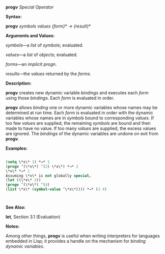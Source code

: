 **progv** *Special Operator* 



**Syntax:** 



**progv** *symbols values \{form\}*\* *→ \{result\}*\* 



**Arguments and Values:** 



*symbols*—a *list* of *symbols*; evaluated. 



*values*—a *list* of *objects*; evaluated. 



*forms*—an *implicit progn*. 



*results*—the *values* returned by the *forms*. 



**Description:** 



**progv** creates new dynamic variable *bindings* and executes each *form* using those *bindings*. Each *form* is evaluated in order. 



**progv** allows *binding* one or more dynamic variables whose names may be determined at run time. Each *form* is evaluated in order with the dynamic variables whose names are in *symbols* bound to corresponding *values*. If too few *values* are supplied, the remaining *symbols* are bound and then made to have no value. If too many *values* are supplied, the excess values are ignored. The *bindings* of the dynamic variables are undone on exit from **progv**. 



**Examples:**
```lisp
 
(setq \*x\* 1) *→* 1 
(progv ’(\*x\*) ’(2) \*x\*) *→* 2 
\*x\* *→* 1 
Assuming \*x\* is not globally special, 
(let ((\*x\* 3)) 
(progv ’(\*x\*) ’(4) 
(list \*x\* (symbol-value ’\*x\*)))) *→* (3 4) 




```
**See Also:** 



**let**, Section 3.1 (Evaluation) 



**Notes:** 



Among other things, **progv** is useful when writing interpreters for languages embedded in Lisp; it provides a handle on the mechanism for *binding dynamic variables*. 




